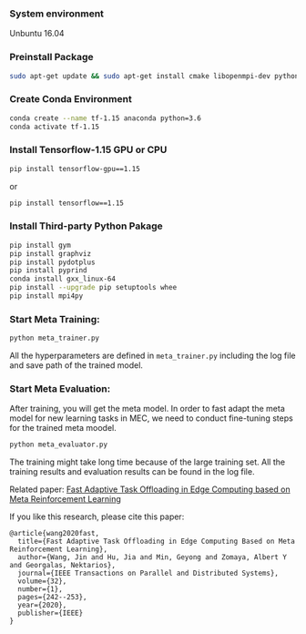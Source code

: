 ### System environment
Unbuntu 16.04

### Preinstall Package

```bash 
sudo apt-get update && sudo apt-get install cmake libopenmpi-dev python3-dev zlib1g-dev
```

### Create Conda Environment
```bash 
conda create --name tf-1.15 anaconda python=3.6
conda activate tf-1.15
```

### Install Tensorflow-1.15 GPU or CPU
```bash 
pip install tensorflow-gpu==1.15
```

or
```bash
pip install tensorflow==1.15
```

### Install Third-party Python Pakage
```bash
pip install gym
pip install graphviz
pip install pydotplus
pip install pyprind
conda install gxx_linux-64
pip install --upgrade pip setuptools whee
pip install mpi4py
```
### Start Meta Training:
```bash
python meta_trainer.py
```
All the hyperparameters are defined in `meta_trainer.py` including the log file and save path of the trained model.

### Start Meta Evaluation:
After training, you will get the meta model. In order to fast adapt the meta model for new learning tasks in MEC, we need to conduct fine-tuning steps for the trained meta moodel.

```bash
python meta_evaluator.py
```

The training might take long time because of the large training set. All the training results and evaluation results can be found in the log file. 

Related paper: [Fast Adaptive Task Offloading in Edge Computing based on Meta Reinforcement Learning
](https://arxiv.org/abs/2008.02033)

If you like this research, please cite this paper:

```buildoutcfg
@article{wang2020fast,
  title={Fast Adaptive Task Offloading in Edge Computing Based on Meta Reinforcement Learning},
  author={Wang, Jin and Hu, Jia and Min, Geyong and Zomaya, Albert Y and Georgalas, Nektarios},
  journal={IEEE Transactions on Parallel and Distributed Systems},
  volume={32},
  number={1},
  pages={242--253},
  year={2020},
  publisher={IEEE}
}
```
